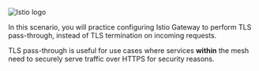 
![Istio logo](https://raw.githubusercontent.com/lorenzo85/scenarios-ica/master/istio-logo.svg)

In this scenario, you will practice configuring Istio Gateway to perform TLS pass-through,
instead of TLS termination on incoming requests.

TLS pass-through is useful for use cases where services **within** the mesh need to
securely serve traffic over HTTPS for security reasons.
